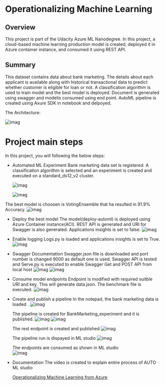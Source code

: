 # Operationalizing Machine Learning

## Overview
This project is part of the Udacity Azure ML Nanodegree.
In this project, a cloud-based machine learning production model is created, deployed it in Azure container instance, and consumed it using REST API.

## Summary
This dataset contains data about bank marketing. The details about each applicant is available along with historical transactional data to predict whether customer is eligible for loan or not. A classification algorithm is used to train model and the best model is deployed. Document is generated using swagger and modelis consumed using end point.
AutoML pipeline is created using Axure SDK in notebook and delpoyed.

The Architecture:

![imag](./images/1_Arch.png)



# Project main steps
In this project, you will following the below steps:

* Automated ML Experiment
  Bank marketing data set is registered. A classification algorithm is selected and an experiment is created and executed on a standard_ds12_v2 cluster.
 
	![imag](./images/2_BankMarketingData.PNG)
 
	![imag](./images/3_BikeExperimentCompleted.PNG)
 
The best model is choosen is VotingEnsemble that ha resulted in 91.9% Accuracy. 
![imag](./images/4_VotingEnsemble-2.PNG)
 
 
* Deploy the best model
The model(deploy-automl) is deployed using Azure Container instance(ACI). REST API is generated and URI for Swagger is also generated. Applications insights is set to false.
![imag](./images/6_AutoMLDeployed.PNG)
    
   
* Enable logging
	Logs.py is loaded and applications insights is set to True.
     ![imag](./images/7_InsightsEnabled.PNG)
     
* Swagger Documentation
    Swagger.json file is downloaded and port number is changed 9000 as default one is used. Swagger API is tested and Serve.py is executed to enable Swagger Get and POST API from local host
    ![imag](./images/8_LogsScript.PNG)
    ![imag](./images/9_SwaggerOnLocalhost.PNG)
    
* Consume model endpoints
    Endpoint is modified with required suitble URI and key. This will generate data.json. The benchmark file is executed.
      ![imag](./images/10_benchmarkRunning.PNG)
      
* Create and publish a pipeline
   In the notepad, the bank marketing data is loaded .
   ![imag](./images/11_Notepad-Experiment.PNG)
   
   The pipeline is created for BankMarketing_experiment and it is published.
   ![imag](./images/12_Notepad-CreateMLPipeline.PNG)
   ![imag](./images/13_Notepad-CreateMLPipeline(2).PNG)
   
   The rest endpoint is created and published
   ![imag](./images/15_Notepad-PublishEndpoint.PNG)
   
   The pipeline run is dispayed in ML studio
   ![imag](./images/17_Notepad-PipelineRunFromStudio.PNG)
    
   The endpoints are consumed as shown in ML studio  
   ![imag](./images/18_Notepad-EndPointConsuption.PNG)
     
* Documentation
  The video is created to explain entire process of AUTO ML studio
  
  [Operationalizing Machine Learning from Azure](https://youtu.be/-DrpDr3xqic)
  
  

